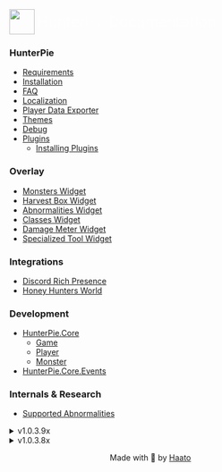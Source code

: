 <a style="display: inline-flex;text-decoration: none;" href="./index.html">
    <img src="assets/HunterPie.svg" style="width:45px;" !important/>
    <h1 style="color:#fefefe;font-weight: 400;position: relative;margin-top:auto;margin-bottom:auto;font-family:Roboto;margin-left: 5px;">Hunter<light style="font-weight: 100;">Pie</light> Documentation</h1>
</a>

### HunterPie

- [Requirements](?p=HunterPie/installation.md#requirements)
- [Installation](?p=HunterPie/installation.md)
- [FAQ](?p=HunterPie/faq.md)
- [Localization](?p=HunterPie/localization.md)
- [Player Data Exporter](?p=HunterPie/playerDataExporter.md)
- [Themes](?p=HunterPie/themes.md)
- [Debug](?p=HunterPie/debug.md)
- [Plugins](?p=Plugins/plugins.md)
    - [Installing Plugins](?p=Plugins/install.md)

### Overlay
- [Monsters Widget](?p=Overlay/monstersWidget.md)
- [Harvest Box Widget](?p=Overlay/harvestBoxWidget.md)
- [Abnormalities Widget](?p=Overlay/abnormalitiesWidget.md)
- [Classes Widget](?p=Overlay/classesWidget.md)
- [Damage Meter Widget](?p=Overlay/damageMeterWidget.md)
- [Specialized Tool Widget](?p=Overlay/specializedToolWidget.md)

### Integrations
- [Discord Rich Presence](?p=Integrations/discord.md)
- [Honey Hunters World](?p=Integrations/honeyHuntersWorld.md)

### Development

- <a href="?p=Plugins/HunterPie.Core.md"><ns>HunterPie.Core</ns></a>
    - <a href="?p=Plugins/game.md"><Type>Game</Type></a>
    - <a href="?p=Plugins/player.md"><Type>Player</Type></a>
    - <a href="?p=Plugins/monster.md"><Type>Monster</Type></a>
- <a href="?p=EventArgs/HunterPie.Core.Events.md"><ns>HunterPie.Core.Events</ns></a>
### Internals & Research
- [Supported Abnormalities](?p=Internal/abnormalities.md)


<details>
<summary>v1.0.3.9x</summary>

- [v1.0.3.96](?p=versions/v1.0.3.96.md)
- [v1.0.3.95](?p=versions/v1.0.3.95.md)
- [v1.0.3.94](?p=versions/v1.0.3.94.md)
- [v1.0.3.93](?p=versions/v1.0.3.93.md)
- [v1.0.3.92](?p=versions/v1.0.3.92.md)
- [v1.0.3.91](?p=versions/v1.0.3.91.md)
- [v1.0.3.90](?p=versions/v1.0.3.90.md)

</details>

<details>
<summary>v1.0.3.8x</summary>

- [v1.0.3.89](?p=versions/v1.0.3.89.md)
- [v1.0.3.88](?p=versions/v1.0.3.88.md)
- [v1.0.3.87](?p=versions/v1.0.3.87.md)
- [v1.0.3.86](?p=versions/v1.0.3.86.md)
- [v1.0.3.85](?p=versions/v1.0.3.85.md)

</details>

<p style="text-align:center;">Made with 🤍 by <a href="https://github.com/Haato3o">Haato</a></p>

<br>